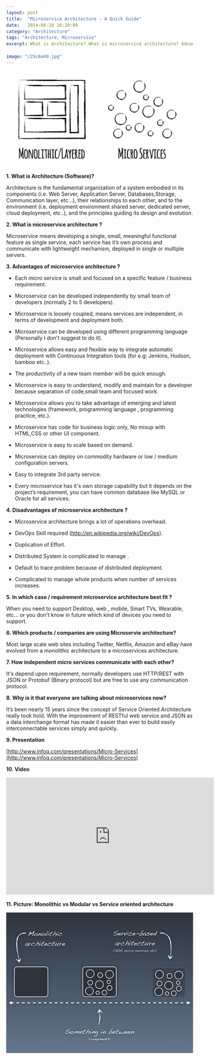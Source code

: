 ```yaml
---
layout: post
title:  "Microservice Architecture - A Quick Guide"
date:   2014-06-20 16:20:00
category: "Architecture"
tags: "Architecture, Microservice"
excerpt: What is Architecture? What is microservice architecture? Advantage of microservice architecture? and many more...

image: "/25c6a49.jpg"
---
```


<img src="/assets/images/posts/25c6a49.jpg" alt="Microservice Architecture - A Quick Guide" class="img-responsive">

**1. What is Architecture (Software)?**

Architecture is the fundamental organization of a system embodied in its components (i.e. Web Server, Application Server, Databases,Storage, Communication layer, etc...), their relationships to each other, and to the environment (i.e. deployment environment shared server, dedicated server, cloud deployment, etc..), and the principles guiding its design and evolution.

**2. What is microservice architecture ?**

Microservice means developing a single, small, meaningful functional feature as single service, each service has it’s own process and communicate with lightweight mechanism, deployed in single or multiple servers.

**3. Advantages of microservice architecture ?**

* Each micro service is small and focused on a specific feature / business requirement.

* Microservice can be developed independently by small team of developers (normally 2 to 5 developers).

* Microservice is loosely coupled, means services are independent, in terms of development and deployment both.

* Microservice can be developed using different programming language (Personally I don't suggest to do it).

* Microservice allows easy and flexible way to integrate automatic deployment with Continuous Integration tools (for e.g: Jenkins, Hudson, bamboo etc..).

* The productivity of a new team member will be quick enough.

* Microservice is easy to understand, modify and maintain for a developer because separation of code,small team and focused work.

* Microservice allows you to take advantage of emerging and latest technologies (framework, programming language , programming practice, etc.).

* Microservice has code for business logic only, No mixup with HTML,CSS or other UI component.

* Microservice is easy to scale based on demand.

* Microservice can deploy on commodity hardware or low / medium configuration servers.

* Easy to integrate 3rd party service.

* Every microservice has it's own storage capability but it depends on the project’s requirement, you can have common database like MySQL or Oracle for all services.

**4. Disadvantages of microservice architecture ?**

* Microservice architecture brings a lot of operations overhead.

* DevOps Skill required (http://en.wikipedia.org/wiki/DevOps).

* Duplication of Effort.

* Distributed System is complicated to manage .

* Default to trace problem because of distributed deployment.

* Complicated to manage whole products when number of services increases.

**5. In which case / requirement microservice architecture best fit ?**

When you need to support Desktop, web , mobile, Smart TVs, Wearable, etc... or you don't know in future which kind of devices you need to support.

**6. Which products / companies are using Microservie architecture?**

Most large scale web sites including Twitter, Netflix, Amazon and eBay have evolved from a monolithic architecture to a microservices architecture.

**7. How independent micro services communicate with each other?**

It's depend upon requirement, normally developers use HTTP/REST with JSON or Protobuf (Binary protocol) but are free to use any communication protocol.

**8. Why is it that everyone are talking about microservices now?**

It’s been nearly 15 years since the concept of Service Oriented Architecture really took hold. With the improvement of RESTful web service and JSON as a data interchange format has made it easier than ever to build easily interconnectable services simply and quickly.

**9. Presentation**

[http://www.infoq.com/presentations/Micro-Services](http://www.infoq.com/presentations/Micro-Services)

**10. Video**

<iframe width="560" height="315" src="https://www.youtube.com/embed/2rKEveL55TY" frameborder="0" allowfullscreen></iframe>

**11. Picture: Monolithic vs Modular vs Service oriented architecture**

<img src="/assets/images/posts/0d60cc3.jpg" alt="Microservice Architecture - A Quick Guide" class="img-responsive">



